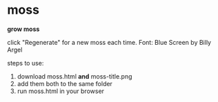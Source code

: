 # moss
**grow moss**

click "Regenerate" for a new moss each time. 
Font: Blue Screen by Billy Argel

steps to use:
1. download moss.html **and** moss-title.png
2. add them both to the same folder
3. run moss.html in your browser
